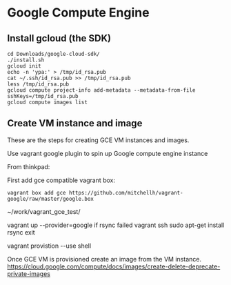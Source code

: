Google Compute Engine
=====================


## Install gcloud (the SDK)
```
cd Downloads/google-cloud-sdk/
./install.sh
gcloud init
echo -n 'ypa:' > /tmp/id_rsa.pub
cat ~/.ssh/id_rsa.pub >> /tmp/id_rsa.pub
less /tmp/id_rsa.pub
gcloud compute project-info add-metadata --metadata-from-file sshKeys=/tmp/id_rsa.pub
gcloud compute images list
```

## Create VM instance and image

These are the steps for creating GCE VM instances and images.


Use vagrant google plugin to spin up Google compute engine instance

From thinkpad:

First add gce compatible vagrant box:
```
vagrant box add gce https://github.com/mitchellh/vagrant-google/raw/master/google.box
```

~/work/vagrant_gce_test/

vagrant up --provider=google
if rsync failed
vagrant ssh
sudo apt-get install rsync
exit

vagrant provistion --use shell


Once GCE VM is provisioned create an image from the VM instance.
https://cloud.google.com/compute/docs/images/create-delete-deprecate-private-images




